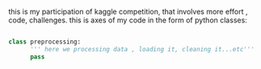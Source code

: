 this is my participation of kaggle competition, that involves more effort , code, challenges.
this is axes of my code in the form of python classes:
``` python

class preprocessing:
      ''' here we processing data , loading it, cleaning it...etc'''
      pass


